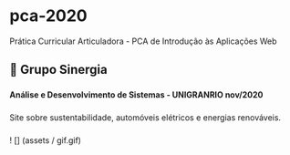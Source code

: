 # pca-2020
Prática Curricular Articuladora - PCA  de Introdução às Aplicações Web

## 🌱 Grupo Sinergia

###
**Análise e Desenvolvimento de Sistemas - UNIGRANRIO nov/2020** 
###
Site sobre sustentabilidade, automóveis elétricos e energias renováveis.
###
! [] (assets / gif.gif)
